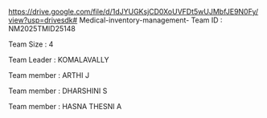 https://drive.google.com/file/d/1dJYUGKsjCD0XoUVFDt5wUJMbfJE9N0Fy/view?usp=drivesdk# Medical-inventory-management-
Team ID : NM2025TMID25148

Team Size : 4

Team Leader : KOMALAVALLY

Team member : ARTHI J

Team member : DHARSHINI S

Team member : HASNA THESNI A

